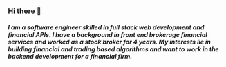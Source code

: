 ### Hi there 👋

##### I am a software engineer skilled in full stack web development and financial APIs. I have a background in front end brokerage financial services and worked as a stock broker for 4 years. My interests lie in building financial and trading based algorithms and want to work in the backend development for a financial firm.

<!--
**gr8tscott/gr8tscott** is a ✨ _special_ ✨ repository because its `README.md` (this file) appears on your GitHub profile.

Here are some ideas to get you started:

- 🔭 I’m currently working on ...
- 🌱 I’m currently learning ...
- 👯 I’m looking to collaborate on ...
- 🤔 I’m looking for help with ...
- 💬 Ask me about ...
- 📫 How to reach me: ...
- 😄 Pronouns: ...
- ⚡ Fun fact: ...
-->
